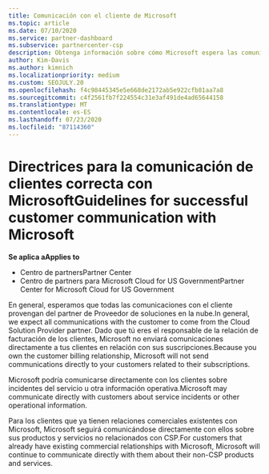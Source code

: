 ```yaml
---
title: Comunicación con el cliente de Microsoft
ms.topic: article
ms.date: 07/10/2020
ms.service: partner-dashboard
ms.subservice: partnercenter-csp
description: Obtenga información sobre cómo Microsoft espera las comunicaciones de los clientes entre clientes y asociados en el programa proveedor de soluciones en la nube.
author: Kim-Davis
ms.author: kimnich
ms.localizationpriority: medium
ms.custom: SEOJULY.20
ms.openlocfilehash: f4c98445345e5e668de2172ab5e922cfb81aa7a8
ms.sourcegitcommit: c4f2561fb7f224554c31e3af491de4ad65644158
ms.translationtype: MT
ms.contentlocale: es-ES
ms.lasthandoff: 07/23/2020
ms.locfileid: "87114360"
---
```

# <a name="guidelines-for-successful-customer-communication-with-microsoft"></a><span data-ttu-id="4cf40-103">Directrices para la comunicación de clientes correcta con Microsoft</span><span class="sxs-lookup"><span data-stu-id="4cf40-103">Guidelines for successful customer communication with Microsoft</span></span>

<span data-ttu-id="4cf40-104">**Se aplica a**</span><span class="sxs-lookup"><span data-stu-id="4cf40-104">**Applies to**</span></span>

-  <span data-ttu-id="4cf40-105">Centro de partners</span><span class="sxs-lookup"><span data-stu-id="4cf40-105">Partner Center</span></span>
-  <span data-ttu-id="4cf40-106">Centro de partners para Microsoft Cloud for US Government</span><span class="sxs-lookup"><span data-stu-id="4cf40-106">Partner Center for Microsoft Cloud for US Government</span></span>

<span data-ttu-id="4cf40-107">En general, esperamos que todas las comunicaciones con el cliente provengan del partner de Proveedor de soluciones en la nube.</span><span class="sxs-lookup"><span data-stu-id="4cf40-107">In general, we expect all communications with the customer to come from the Cloud Solution Provider partner.</span></span> <span data-ttu-id="4cf40-108">Dado que tú eres el responsable de la relación de facturación de los clientes, Microsoft no enviará comunicaciones directamente a tus clientes en relación con sus suscripciones.</span><span class="sxs-lookup"><span data-stu-id="4cf40-108">Because you own the customer billing relationship, Microsoft will not send communications directly to your customers related to their subscriptions.</span></span>

<span data-ttu-id="4cf40-109">Microsoft podría comunicarse directamente con los clientes sobre incidentes del servicio u otra información operativa.</span><span class="sxs-lookup"><span data-stu-id="4cf40-109">Microsoft may communicate directly with customers about service incidents or other operational information.</span></span>

<span data-ttu-id="4cf40-110">Para los clientes que ya tienen relaciones comerciales existentes con Microsoft, Microsoft seguirá comunicándose directamente con ellos sobre sus productos y servicios no relacionados con CSP.</span><span class="sxs-lookup"><span data-stu-id="4cf40-110">For customers that already have existing commercial relationships with Microsoft, Microsoft will continue to communicate directly with them about their non-CSP products and services.</span></span>
